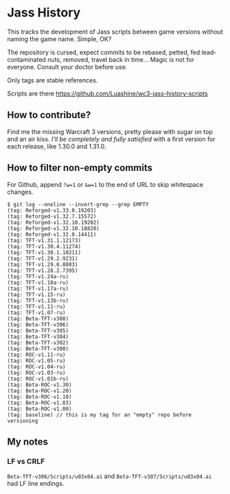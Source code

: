 # Jass History

This tracks the development of Jass scripts between game versions without naming the game name. Simple, OK?

The repository is cursed, expect commits to be rebased, petted, fed lead-contaminated nuts, removed, travel back in time... Magic is not for everyone. Consult your doctor before use.

Only tags are stable references.

Scripts are there https://github.com/Luashine/wc3-jass-history-scripts

## How to contribute?

Find me the missing Warcraft 3 versions, pretty please with sugar on top and an air kiss. *I'll be completely and fully satisfied* with a first version for each release, like 1.30.0 and 1.31.0.

## How to filter non-empty commits

For Github, append `?w=1` or `&w=1` to the end of URL to skip whitespace changes.

```
$ git log --oneline --invert-grep --grep EMPTY
(tag: Reforged-v1.33.0.19203)
(tag: Reforged-v1.32.7.15572)
(tag: Reforged-v1.32.10.19202)
(tag: Reforged-v1.32.10.18820)
(tag: Reforged-v1.32.0.14411)
(tag: TFT-v1.31.1.12173)
(tag: TFT-v1.30.4.11274)
(tag: TFT-v1.30.1.10211)
(tag: TFT-v1.29.2.9231)
(tag: TFT-v1.29.0.8803)
(tag: TFT-v1.28.2.7395)
(tag: TFT-v1.24a-ru)
(tag: TFT-v1.18a-ru)
(tag: TFT-v1.17a-ru)
(tag: TFT-v1.15-ru)
(tag: TFT-v1.13b-ru)
(tag: TFT-v1.11-ru)
(tag: TFT-v1.07-ru)
(tag: Beta-TFT-v308)
(tag: Beta-TFT-v306)
(tag: Beta-TFT-v305)
(tag: Beta-TFT-v304)
(tag: Beta-TFT-v302)
(tag: Beta-TFT-v300)
(tag: ROC-v1.11-ru)
(tag: ROC-v1.05-ru)
(tag: ROC-v1.04-ru)
(tag: ROC-v1.03-ru)
(tag: ROC-v1.01b-ru)
(tag: Beta-ROC-v1.30)
(tag: Beta-ROC-v1.20)
(tag: Beta-ROC-v1.10)
(tag: Beta-ROC-v1.03)
(tag: Beta-ROC-v1.00)
(tag: baseline) // this is my tag for an "empty" repo before versioning
```

## My notes

### LF vs CRLF

`Beta-TFT-v306/Scripts/u03x04.ai` and `Beta-TFT-v307/Scripts/u03x04.ai` had LF line endings.

